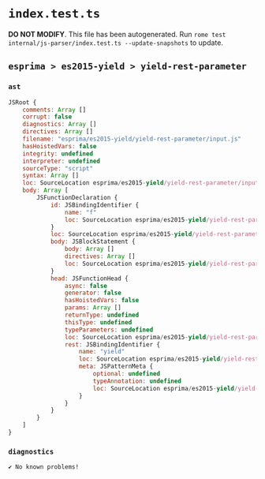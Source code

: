 # `index.test.ts`

**DO NOT MODIFY**. This file has been autogenerated. Run `rome test internal/js-parser/index.test.ts --update-snapshots` to update.

## `esprima > es2015-yield > yield-rest-parameter`

### `ast`

```javascript
JSRoot {
	comments: Array []
	corrupt: false
	diagnostics: Array []
	directives: Array []
	filename: "esprima/es2015-yield/yield-rest-parameter/input.js"
	hasHoistedVars: false
	integrity: undefined
	interpreter: undefined
	sourceType: "script"
	syntax: Array []
	loc: SourceLocation esprima/es2015-yield/yield-rest-parameter/input.js 1:0-2:0
	body: Array [
		JSFunctionDeclaration {
			id: JSBindingIdentifier {
				name: "f"
				loc: SourceLocation esprima/es2015-yield/yield-rest-parameter/input.js 1:9-1:10 (f)
			}
			loc: SourceLocation esprima/es2015-yield/yield-rest-parameter/input.js 1:0-1:23
			body: JSBlockStatement {
				body: Array []
				directives: Array []
				loc: SourceLocation esprima/es2015-yield/yield-rest-parameter/input.js 1:21-1:23
			}
			head: JSFunctionHead {
				async: false
				generator: false
				hasHoistedVars: false
				params: Array []
				returnType: undefined
				thisType: undefined
				typeParameters: undefined
				loc: SourceLocation esprima/es2015-yield/yield-rest-parameter/input.js 1:10-1:20
				rest: JSBindingIdentifier {
					name: "yield"
					loc: SourceLocation esprima/es2015-yield/yield-rest-parameter/input.js 1:14-1:19 (yield)
					meta: JSPatternMeta {
						optional: undefined
						typeAnnotation: undefined
						loc: SourceLocation esprima/es2015-yield/yield-rest-parameter/input.js 1:14-1:19
					}
				}
			}
		}
	]
}
```

### `diagnostics`

```
✔ No known problems!

```
